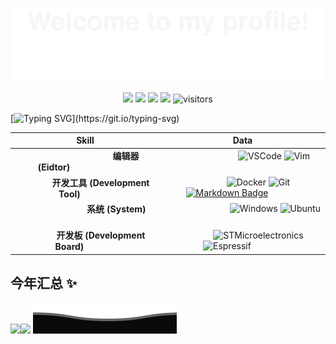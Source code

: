 ![](./assets/Bottom_up.svg)
<!--   my-icons -->
<p align="center">
    <a href="https://github.com/Abrillant-Lee/Abrillant-Lee"><img src="https://img.shields.io/badge/status-updating-brightgreen.svg"></a>
    <a href="https://github.com/Abrillant-Lee/Abrillant-Lee/graphs/contributors"><img src="https://img.shields.io/github/contributors/Abrillant-Lee/Abrillant-Lee?color=blue"></a>
    <a href="https://github.com/Abrillant-Lee/Abrillant-Lee/stargazers"><img src="https://img.shields.io/github/stars/Abrillant-Lee/Abrillant-Lee.svg?logo=github"></a>
    <a href="https://github.com/Abrillant-Lee/Abrillant-Lee/network/members"><img src="https://img.shields.io/github/forks/Abrillant-Lee/Abrillant-Lee.svg?color=blue&logo=github"></a>
    <img src="https://visitor-badge.laobi.icu/badge?page_id=Abrillant-Lee.Abrillant-Lee" alt="visitors"/>   
</p>


<!--   my-ticker -->    
[![Typing SVG](https://readme-typing-svg.herokuapp.com?color=%2336BCF7&center=true&vCenter=true&width=800&lines=Hi+there+👋,+I+am+Abrillant+Lee;+Welcome+to+My+Profile!)](https://git.io/typing-svg)

|Skill|Data|
|:----:|:-----:|
|<img width=100/> &nbsp;&nbsp;&nbsp;&nbsp;&nbsp;&nbsp; **编辑器 (Eidtor)**<img width=100/>| <img width=100/>![VSCode](https://img.shields.io/badge/-VSCode-007acc?style=flat&logo=visual-studio-code&logoColor=white)  ![Vim](https://img.shields.io/badge/-Vim-019733?style=flat&&logo=Vim&logoColor=white) <img width=100/>&nbsp;&nbsp;&nbsp;&nbsp;&nbsp;|
|<img width=50/>**开发工具 (Development Tool)**<img width=50/>| <img width=50/>![Docker](https://img.shields.io/badge/-Docker-0073ec?style=flat&logo=docker&logoColor=white) ![Git](https://img.shields.io/badge/-Git-f44d27?style=flat&logo=git&logoColor=white) [![Markdown Badge](https://img.shields.io/badge/-Markdown-2088FF?style=flat&logo=Markdown&logoColor=white)](https://github.com/BEPb/BEPb)<img width=50/>|
|<img width=100/>**系统 (System)**<img width=100/>|<img width=100/>&nbsp;![Windows](https://img.shields.io/badge/-Windows-0078d6?style=flat&&logo=windows&logoColor=white) ![Ubuntu](https://img.shields.io/badge/-Ubuntu-e95420?style=flat&&logo=ubuntu&logoColor=white)<img width=100/>|
|<img width=50/>**开发板 (Development Board)**<img width=50/>|<img width=50/>![STMicroelectronics](https://img.shields.io/badge/STMicroelectronics-03234b?style=flat&&logo=stmicroelectronics&logocolor=white) ![Espressif](https://img.shields.io/badge/-Espressif-e7352c?style=flat&logo=Espressif&logoColor=white)<img width=50/>|


<!-- ## 技能树 (Skill Tree)  

### 开发工具 (Development Tool)
![Git](https://img.shields.io/badge/-Git-f44d27?style=flat&logo=git&logoColor=white)
![Docker](https://img.shields.io/badge/-Docker-0073ec?style=flat&logo=docker&logoColor=white)

### 系统 (System)
![Ubuntu](https://img.shields.io/badge/-Ubuntu-e95420?style=flat&&logo=ubuntu&logoColor=white)
![Windows](https://img.shields.io/badge/-Windows-0078d6?style=flat&&logo=windows&logoColor=white)

### 编辑器 (Editor)
![VSCode](https://img.shields.io/badge/-VSCode-007acc?style=flat&logo=visual-studio-code&logoColor=white)
![Vim](https://img.shields.io/badge/-Vim-019733?style=flat&&logo=Vim&logoColor=white)

### 开发板 (development board)
![stmicroelectronics](https://img.shields.io/badge/-stmicroelectronics-03234b?style=flat&&logo=stmicroelectronics&logocolor=white) -->

## 今年汇总 ✨
 <img align="" height="137px" src="https://github-readme-stats.vercel.app/api?username=Abrillant-Lee&hide_title=true&hide_border=true&show_icons=true&include_all_commits=true&line_height=21&bg_color=0,EC6C6C,FFD479,FFFC79,73FA79&theme=graywhite&locale=cn" /><img align="" height="137px" src="https://github-readme-stats.vercel.app/api/top-langs/?username=Abrillant-Lee&hide_title=true&hide_border=true&layout=compact&bg_color=0,73FA79,73FDFF,D783FF&theme=graywhite&locale=cn" /> 
![](./assets/Bottom_down.svg)